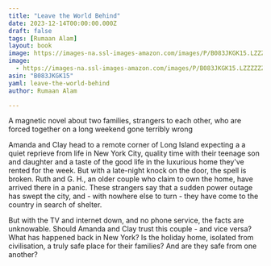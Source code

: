 ```yaml
---
title: "Leave the World Behind"
date: 2023-12-14T00:00:00.000Z
draft: false
tags: [Rumaan Alam]
layout: book
image: https://images-na.ssl-images-amazon.com/images/P/B083JKGK15.LZZZZZZZ.jpg
image: 
  - https://images-na.ssl-images-amazon.com/images/P/B083JKGK15.LZZZZZZZ.jpg
asin: "B083JKGK15"
yaml: leave-the-world-behind
author: Rumaan Alam

---
```


A magnetic novel about two families, strangers to each other, who are forced together on a long weekend gone terribly wrong  
  
Amanda and Clay head to a remote corner of Long Island expecting a a quiet reprieve from life in New York City, quality time with their teenage son and daughter and a taste of the good life in the luxurious home they've rented for the week. But with a late-night knock on the door, the spell is broken. Ruth and G. H., an older couple who claim to own the home, have arrived there in a panic. These strangers say that a sudden power outage has swept the city, and - with nowhere else to turn - they have come to the country in search of shelter.  
  
But with the TV and internet down, and no phone service, the facts are unknowable. Should Amanda and Clay trust this couple - and vice versa? What has happened back in New York? Is the holiday home, isolated from civilisation, a truly safe place for their families? And are they safe from one another?